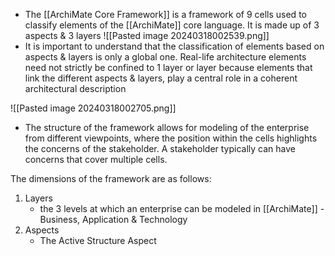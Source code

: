 - The [[ArchiMate Core Framework]] is a framework of 9 cells used to classify elements of the [[ArchiMate]] core language. It is made up of 3 aspects & 3 layers
	![[Pasted image 20240318002539.png]]
- It is important to understand that the classification of elements based on aspects & layers is only a global one. Real-life architecture elements need not strictly be confined to 1 layer or layer because elements that link the different aspects & layers, play a central role in a coherent architectural description

![[Pasted image 20240318002705.png]]

- The structure of the framework allows for modeling of the enterprise from different viewpoints, where the position within the cells highlights the concerns of the stakeholder. A stakeholder typically can have concerns that cover multiple cells.

The dimensions of the framework are as follows:
1. Layers
	- the 3 levels at which an enterprise can be modeled in [[ArchiMate]] - Business, Application & Technology
2. Aspects
	- The Active Structure Aspect